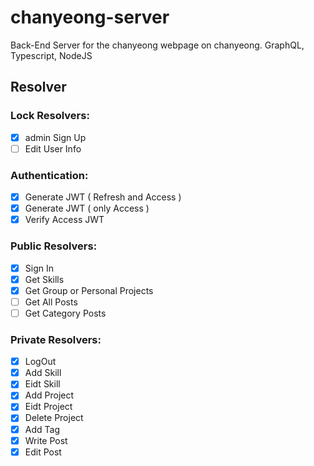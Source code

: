 # chanyeong-server

Back-End Server for the chanyeong webpage on chanyeong. GraphQL, Typescript, NodeJS

## Resolver

### Lock Resolvers:

- [x]  admin Sign Up
- [ ]  Edit User Info

### Authentication:

- [x]  Generate JWT ( Refresh and Access )
- [x]  Generate JWT ( only Access )
- [x]  Verify Access JWT

### Public Resolvers:

- [x]  Sign In
- [x]  Get Skills
- [x]  Get Group or Personal Projects
- [ ]  Get All Posts
- [ ]  Get Category Posts

### Private Resolvers:

- [x]  LogOut
- [x]  Add Skill
- [x]  Eidt Skill
- [x]  Add Project
- [x]  Eidt Project
- [x]  Delete Project
- [x]  Add Tag
- [x]  Write Post
- [x]  Edit Post